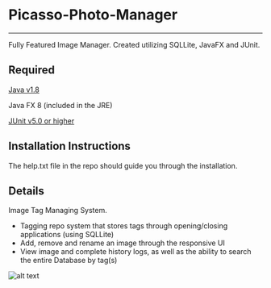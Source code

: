 # Picasso-Photo-Manager
---------
Fully Featured Image Manager. Created utilizing SQLLite, JavaFX and JUnit.

Required
---------
[Java v1.8](http://www.oracle.com/technetwork/java/javase/downloads/jdk8-downloads-2133151.html)

Java FX 8 (included in the JRE)

[JUnit v5.0 or higher](http://junit.org/junit5/)

Installation Instructions
---------
The help.txt file in the repo should guide you through the installation.

Details
----------
Image Tag Managing System.
* Tagging repo system that stores tags through opening/closing applications (using SQLLite)
* Add, remove and rename an image through the responsive UI
* View image and complete history logs, as well as the ability to search the entire Database by tag(s)

![alt text](https://imgur.com/DNjb1yk.png "Picasso Photo Manager")
